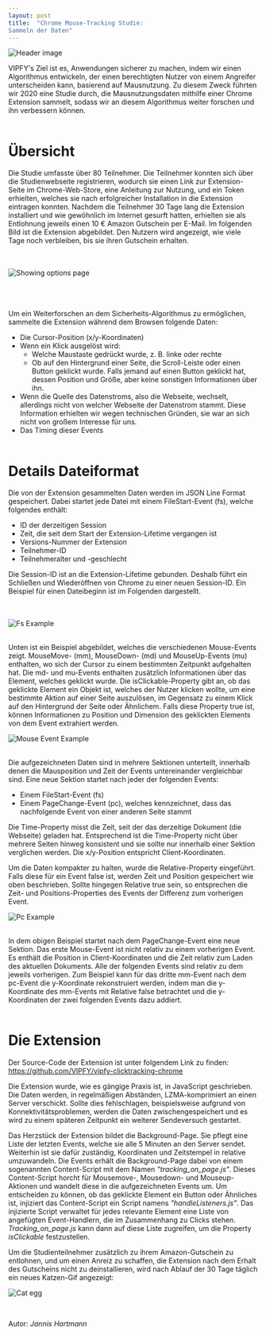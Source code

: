 ```yaml
---
layout: post
title:  "Chrome Mouse-Tracking Studie:
Sammeln der Daten"
---
```


![Header image](/assets/header_img.png)


VIPFY's Ziel ist es, Anwendungen sicherer zu machen, indem wir einen Algorithmus entwickeln, der einen berechtigten Nutzer von einem Angreifer unterscheiden kann, basierend auf Mausnutzung. Zu diesem Zweck führten wir 2020 eine Studie durch, die Mausnutzungsdaten mithilfe einer Chrome Extension sammelt, sodass wir an diesem Algorithmus weiter forschen und ihn verbessern können. <br/><br/>

# Übersicht

Die Studie umfasste über 80 Teilnehmer. Die Teilnehmer konnten sich über die Studienwebseite registrieren, wodurch sie einen Link zur Extension-Seite im Chrome-Web-Store, eine Anleitung zur Nutzung, und ein Token erhielten, welches sie nach erfolgreicher Installation in die Extension eintragen konnten. Nachdem die Teilnehmer 30 Tage lang die Extension installiert und wie gewöhnlich im Internet gesurft hatten, erhielten sie als Entlohnung jeweils einen 10 € Amazon Gutschein per E-Mail. Im folgenden Bild ist die Extension abgebildet. Den Nutzern wird angezeigt, wie viele Tage noch verbleiben, bis sie ihren Gutschein erhalten.

<br/><br/>
![Showing options page](/assets/showing_options_page.png)
<br/><br/>
<br/><br/>

Um ein Weiterforschen an dem Sicherheits-Algorithmus zu ermöglichen, sammelte die Extension während dem Browsen folgende Daten:
*	Die Cursor-Position (x/y-Koordinaten)
*	Wenn ein Klick ausgelöst wird:
	*	Welche Maustaste gedrückt wurde, z. B. linke oder rechte
	*	Ob auf den Hintergrund einer Seite, die Scroll-Leiste oder einen Button geklickt wurde. Falls jemand auf einen Button geklickt hat, dessen Position und Größe, aber keine sonstigen Informationen über ihn.
*	Wenn die Quelle des Datenstroms, also die Webseite, wechselt, allerdings nicht von welcher Webseite der Datenstrom stammt. Diese Information erhielten wir wegen technischen Gründen, sie war an sich nicht von großem Interesse für uns.
*	Das Timing dieser Events
<br/><br/>

# Details Dateiformat

Die von der Extension gesammelten Daten werden im JSON Line Format gespeichert.
Dabei startet jede Datei mit einem FileStart-Event (fs), welche folgendes enthält:
* ID der derzeitigen Session
* Zeit, die seit dem Start der Extension-Lifetime vergangen ist
* Versions-Nummer der Extension
* Teilnehmer-ID
* Teilnehmeralter und -geschlecht

Die Session-ID ist an die Extension-Lifetime gebunden. Deshalb führt ein Schließen und Wiederöffnen von Chrome zu einer neuen Session-ID. Ein Beispiel für einen Dateibeginn ist im Folgenden dargestellt.

<br/><br/>
![Fs Example](/assets/fs_example.png)
<br/><br/>


Unten ist ein Beispiel abgebildet, welches die verschiedenen Mouse-Events zeigt. MouseMove- (mm), MouseDown- (md) und MouseUp-Events (mu) enthalten, wo sich der Cursor zu einem bestimmten Zeitpunkt aufgehalten hat. Die md- und mu-Events enthalten zusätzlich Informationen über das Element, welches geklickt wurde. Die isClickable-Property gibt an, ob das geklickte Element ein Objekt ist, welches der Nutzer klicken wollte, um eine bestimmte Aktion auf einer Seite auszulösen, im Gegensatz zu einem Klick auf den Hintergrund der Seite oder Ähnlichem. Falls diese Property true ist, können Informationen zu Position und Dimension des geklickten Elements von dem Event extrahiert werden.

![Mouse Event Example](/assets/mouse_event_example.png)
<br/><br/>

Die aufgezeichneten Daten sind in mehrere Sektionen unterteilt, innerhalb denen die Mausposition und Zeit der Events untereinander vergleichbar sind. Eine neue Sektion startet nach jeder der folgenden Events:
*	Einem FileStart-Event (fs)
*	Einem PageChange-Event (pc), welches kennzeichnet, dass das nachfolgende Event von einer anderen Seite stammt

Die Time-Property misst die Zeit, seit der das derzeitige Dokument (die Webseite) geladen hat. Entsprechend ist die Time-Property nicht über mehrere Seiten hinweg konsistent und sie sollte nur innerhalb einer Sektion verglichen werden. Die x/y-Position entspricht Client-Koordinaten.

Um die Daten kompakter zu halten, wurde die Relative-Property eingeführt. Falls diese für ein Event false ist, werden Zeit und Position gespeichert wie oben beschrieben. Sollte hingegen Relative true sein, so entsprechen die Zeit- und Positions-Properties des Events der Differenz zum vorherigen Event.

![Pc Example](/assets/pc_example.png)
<br/><br/>

In dem obigen Beispiel startet nach dem PageChange-Event eine neue Sektion. Das erste Mouse-Event ist nicht relativ zu einem vorherigen Event. Es enthält die Position in Client-Koordinaten und die Zeit relativ zum Laden des aktuellen Dokuments. Alle der folgenden Events sind relativ zu dem jeweils vorherigen. Zum Beispiel kann für das dritte mm-Event nach dem pc-Event die y-Koordinate rekonstruiert werden, indem man die y-Koordinate des mm-Events mit Relative false betrachtet und die y-Koordinaten der zwei folgenden Events dazu addiert.
<br/><br/>

# Die Extension

Der Source-Code der Extension ist unter folgendem Link zu finden: <br/>
<https://github.com/VIPFY/vipfy-clicktracking-chrome>

Die Extension wurde, wie es gängige Praxis ist, in JavaScript geschrieben. 
Die Daten werden, in regelmäßigen Abständen, LZMA-komprimiert an einen Server verschickt. Sollte dies fehlschlagen, beispielsweise aufgrund von Konnektivitätsproblemen, werden die Daten zwischengespeichert und es wird zu einem späteren Zeitpunkt ein weiterer Sendeversuch gestartet.

Das Herzstück der Extension bildet die Background-Page. Sie pflegt eine Liste der letzten Events, welche sie alle 5 Minuten an den Server sendet. Weiterhin ist sie dafür zuständig, Koordinaten und Zeitstempel in relative umzuwandeln.
Die Events erhält die Background-Page dabei von einem sogenannten Content-Script mit dem Namen *"tracking_on_page.js"*. Dieses Content-Script horcht für Mousemove-, Mousedown- und Mouseup-Aktionen und wandelt diese in die aufgezeichneten Events um. 
Um entscheiden zu können, ob das geklickte Element ein Button oder Ähnliches ist, injiziert das Content-Script ein Script namens *"handleListeners.js"*. Das injizierte Script verwaltet für jedes relevante Element eine Liste von angefügten Event-Handlern, die im Zusammenhang zu Clicks stehen. *Tracking_on_page.js* kann dann auf diese Liste zugreifen, um die Property *isClickable* festzustellen.

Um die Studienteilnehmer zusätzlich zu ihrem Amazon-Gutschein zu entlohnen, und um einen Anreiz zu schaffen, die Extension nach dem Erhalt des Gutscheins nicht zu deinstallieren, wird nach Ablauf der 30 Tage täglich ein neues Katzen-Gif angezeigt:

![Cat egg](/assets/cat_egg.jpg)

<br/>

Autor:	*Jannis Hartmann*



















